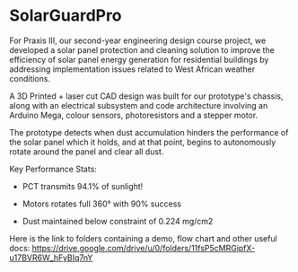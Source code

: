 # SolarGuardPro

For Praxis III, our second-year engineering design course project, we developed a solar panel protection and cleaning solution to improve the efficiency of solar panel energy generation for residential buildings by addressing implementation issues related to West African weather conditions.

A 3D Printed + laser cut CAD design was built for our prototype's chassis, along with an electrical subsystem and code architecture involving an Arduino Mega, colour sensors, photoresistors and a stepper motor.

The prototype detects when dust accumulation hinders the performance of the solar panel which it holds, and at that point, begins to autonomously rotate around the panel and clear all dust.

Key Performance Stats:
-  PCT transmits 94.1% of
sunlight!

- Motors rotates full 360° with
90% success
  
- Dust maintained below
constraint of 0.224 mg/cm2

Here is the link to folders containing a demo, flow chart and other useful docs: https://drive.google.com/drive/u/0/folders/11fsP5cMRGipfX-u17BVR6W_hFyBIq7nY
